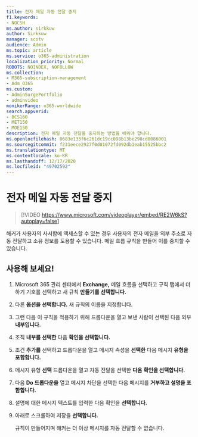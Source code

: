 ```yaml
---
title: 전자 메일 자동 전달 중지
f1.keywords:
- NOCSH
ms.author: sirkkuw
author: Sirkkuw
manager: scotv
audience: Admin
ms.topic: article
ms.service: o365-administration
localization_priority: Normal
ROBOTS: NOINDEX, NOFOLLOW
ms.collection:
- M365-subscription-management
- Adm_O365
ms.custom:
- AdminSurgePortfolio
- adminvideo
monikerRange: o365-worldwide
search.appverid:
- BCS160
- MET150
- MOE150
description: 전자 메일 자동 전달을 중지하는 방법을 배워야 합니다.
ms.openlocfilehash: 0683e133f6c261dc19cc098b13be298cd8086001
ms.sourcegitcommit: f231eece2927f0d01072fd092db1eab15525bbc2
ms.translationtype: MT
ms.contentlocale: ko-KR
ms.lasthandoff: 12/17/2020
ms.locfileid: "49702592"
---
```

# <a name="stop-email-auto-forward"></a>전자 메일 자동 전달 중지

> [!VIDEO https://www.microsoft.com/videoplayer/embed/RE2W6kS?autoplay=false]

해커가 사용자의 사서함에 액세스할 수 있는 경우 사용자의 전자 메일을 외부 주소로 자동 전달하고 소유 정보를 도용할 수 있습니다. 메일 흐름 규칙을 만들어 이를 중지할 수 있습니다.

## <a name="try-it"></a>사용해 보세요!

1. Microsoft 365 관리 센터에서 **Exchange,** 메일 흐름을  선택하고 규칙 탭에서 더하기 기호를 선택하고 새 규칙  **만들기를 선택합니다.**
1. 다른 **옵션을 선택합니다.** 새 규칙의 이름을 지정합니다.
1. 그런 다음 이 규칙을 적용하기 위해 드롭다운을 열고 보낸 사람이 선택된 다음 외부 **내부입니다.**
1. 조직 **내부를 선택한** 다음 **확인을 선택합니다.**
1. 조건 **추가를** 선택하고 드롭다운을 열고 메시지 속성을 **선택한** 다음 메시지 **유형을 포함합니다.**
1. 메시지 유형 **선택** 드롭다운을 열고 자동 전달을 선택한 **다음** **확인을 선택합니다.**
1. 다음 **Do 드롭다운을** 열고 메시지 차단을 선택한 다음 메시지를 **거부하고 설명을 포함합니다.**
1. 설명에 대한 메시지 텍스트를 입력한 다음 확인을 **선택합니다.**
1. 아래로 스크롤하여 저장을 **선택합니다.**

    규칙이 만들어지며 해커는 더 이상 메시지를 자동 전달할 수 없습니다.